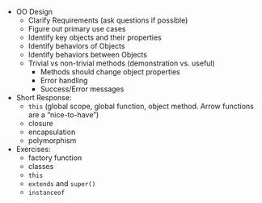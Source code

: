 - OO Design
    - Clarify Requirements (ask questions if possible)
    - Figure out primary use cases
    - Identify key objects and their properties
    - Identify behaviors of Objects
    - Identify behaviors between Objects
    - Trivial vs non-trivial methods (demonstration vs. useful)
        - Methods should change object properties
        - Error handling
        - Success/Error messages
- Short Response:
    - `this` (global scope, global function, object method. Arrow functions are a “nice-to-have”)
    - closure
    - encapsulation
    - polymorphism
- Exercises:
    - factory function
    - classes
    - `this`
    - `extends` and `super()`
    - `instanceof`